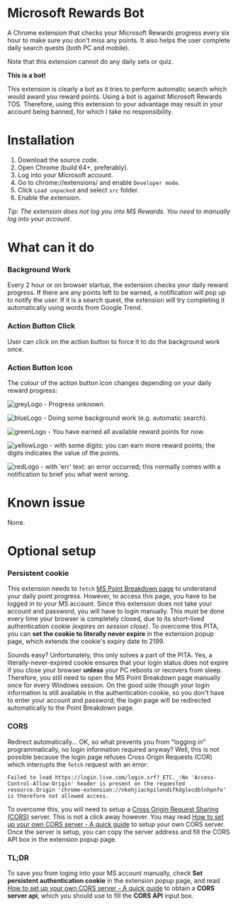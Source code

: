 # Microsoft Rewards Bot

A Chrome extension that checks your Microsoft Rewards progress every six hour to make sure you don't miss any points. It also helps the user complete daily search quests (both PC and mobile).

Note that this extension cannot do any daily sets or quiz.

**This is a bot!**

This extension is clearly a bot as it tries to perform automatic search which would award you reward points. Using a bot is against Microsoft Rewards TOS. Therefore, using this extension to your advantage may result in your account being banned, for which I take no responsibility. 

# Installation

1. Download the source code.
2. Open Chrome (build 64+, preferably).
3. Log into your Microsoft account.
4. Go to chrome://extensions/ and enable `Developer mode`.
5. Click `Load unpacked` and select `src` folder.
6. Enable the extension.

*Tip: The extension does not log you into MS Rewards. You need to manually log into your account.*

# What can it do

### Background Work

Every 2 hour or on browser startup, the extension checks your daily reward progress. If there are any points left to be earned, a notification will pop up to notify the user. If it is a search quest, the extension will try completing it automatically using words from Google Trend.

### Action Button Click

User can click on the action button to force it to do the background work once.

### Action Button Icon

The colour of the action button icon changes depending on your daily reward progress:

![greyLogo](https://github.com/tmxkn1/Microsoft-Reward-Chrome-Ext/blob/master/src/img/grey@1x.png?raw=true) - Progress unknown.

![blueLogo](https://github.com/tmxkn1/Microsoft-Reward-Chrome-Ext/blob/master/src/img/busy@1x.png?raw=true) - Doing some background work (e.g. automatic search).

![greenLogo](https://github.com/tmxkn1/Microsoft-Reward-Chrome-Ext/blob/master/src/img/done@1x.png?raw=true) - You have earned all available reward points for now.

![yellowLogo](https://github.com/tmxkn1/Microsoft-Reward-Chrome-Ext/blob/master/src/img/warn@1x.png?raw=true) - with some digits: you can earn more reward points; the digits indicates the value of the points.

![redLogo](https://github.com/tmxkn1/Microsoft-Reward-Chrome-Ext/blob/master/src/img/err@1x.png?raw=true) - with 'err' text: an error occurred; this normally comes with a notification to brief you what went wrong.

# Known issue

None.

# Optional setup

### Persistent cookie

This extension needs to `fetch` [MS Point Breakdown page](https://account.microsoft.com/rewards/pointsbreakdown) to understand your daily point progress. However, to access this page, you have to be logged in to your MS account. Since this extension does not take your account and password, you will have to login manually. This must be done every time your browser is completely closed, due to its short-lived authentication cookie *(expires on session close)*. To overcome this PITA, you can **set the cookie to literally never expire** in the extension popup page, which extends the cookie's expiry date to 2199. 

Sounds easy? Unfortunately, this only solves a part of the PITA. Yes, a literally-never-expired cookie ensures that your login status does not expire if you close your browser **unless** your PC reboots or recovers from sleep. Therefore, you still need to open the MS Point Breakdown page manually once for every Windows session. On the good side though your login information is still available in the authentication cookie, so you don't have to enter your account and password; the login page will be redirected automatically to the Point Breakdown page. 

### CORS

Redirect automatically... OK, so what prevents you from "logging in" programmatically, no login information required anyway? Well, this is not possible because the login page refuses Cross Origin Requests (COR) which interrupts the `fetch` request with an error:

    Failed to load https://login.live.com/login.srf?_ETC._:No 'Access-Control-Allow-Origin' header is present on the requested resource.Origin 'chrome-extension://nkehjiackpilondifkdglecdblnhpnfe' is therefore not allowed access.

To overcome this, you will need to setup a [Cross Origin Request Sharing (CORS)](https://developer.mozilla.org/en-US/docs/Web/HTTP/CORS) server. This is not a click away however. You may read [How to set up your own CORS server - A quick guide](https://github.com/tmxkn1/cors/blob/master/README.md#how-to-set-up-your-own-cors-server---a-quick-guide) to setup your own CORS server. Once the server is setup, you can copy the server address and fill the CORS API box in the extension popup page.

### TL;DR

To save you from loging into your MS account manually, check **Set persistent authentication cookie** in the extension popup page, and read [How to set up your own CORS server - A quick guide](https://github.com/tmxkn1/cors/blob/master/README.md#how-to-set-up-your-own-cors-server---a-quick-guide) to obtain a **CORS server api**, which you should use to fill the **CORS API** input box.

